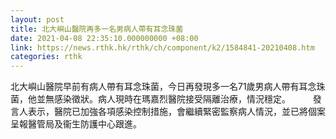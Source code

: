 ```yaml
---
layout: post
title: 北大嶼山醫院再多一名男病人帶有耳念珠菌
date: 2021-04-08 22:35:10.000000000 +08:00
link: https://news.rthk.hk/rthk/ch/component/k2/1584841-20210408.htm
categories: rthk
---
```


北大嶼山醫院早前有病人帶有耳念珠菌，今日再發現多一名71歲男病人帶有耳念珠菌，他並無感染徵狀。病人現時在瑪嘉烈醫院接受隔離治療，情況穩定。
　　 
發言人表示，醫院已加強各項感染控制措施，會繼續緊密監察病人情況，並已將個案呈報醫管局及衞生防護中心跟進。
